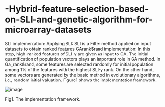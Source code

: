 # -Hybrid-feature-selection-based-on-SLI-and-genetic-algorithm-for-microarray-datasets



SLI implementation:
Applying SLI: SLI is a Filter method applied on input datasets to obtain ranked features 
GArank$rand implementation:
In this step, high-ranked features of SLI-γ are given as input to GA. 
The initial quantification of population vectors plays an important role in GA method. In Ga_rank&rand, some features are selected randomly for initial population among 1% of the features with the highest SLI-γ rank. On the other hand, some vectors are generated by the basic method in evolutionary algorithms, i.e., random initial valuation.  Figure1 shows the implementation framework.

 
![image](https://user-images.githubusercontent.com/45941996/169539976-2782cd63-634f-44b2-8203-76dcc33e25de.png)

Fig1. The implementation framework.
